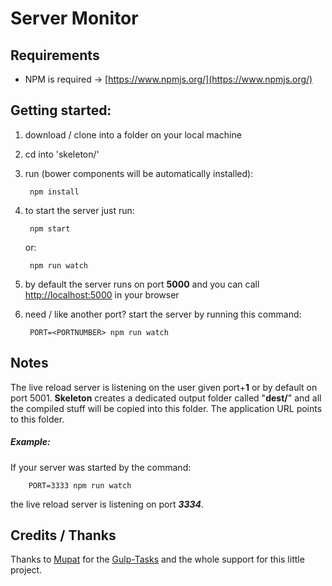 # Server Monitor

## Requirements

- NPM is required -> [https://www.npmjs.org/](https://www.npmjs.org/)

## Getting started:

1. download / clone into a folder on your local machine
2. cd into 'skeleton/' 
3. run (bower components will be automatically installed):

		npm install
		
4. to start the server just run:

		npm start
		
	or:
	
		npm run watch
		
5. by default the server runs on port **5000** and you can call [http://localhost:5000](http://localhost:5000) in your browser
6. need / like another port? start the server by running this command: 	

		PORT=<PORTNUMBER> npm run watch

## Notes

The live reload server is listening on the user given port+**1** or by default on port 5001. **Skeleton** creates a dedicated output folder called "**dest/**" and all the compiled stuff will be copied into this folder. The application URL points to this folder.

##### Example:

If your server was started by the command:

		PORT=3333 npm run watch
		
the live reload server is listening on port ***3334***.

## Credits / Thanks

Thanks to [Mupat](https://github.com/mupat) for the [Gulp-Tasks](https://github.com/mupat/gulp-tasks) and the whole support for this little project.